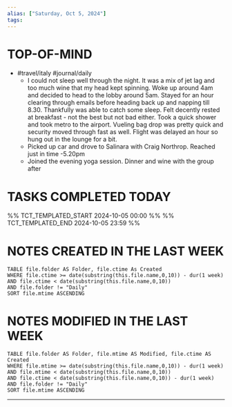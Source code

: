 ```yaml
---
alias: ["Saturday, Oct 5, 2024"]
tags: 
---
```

# TOP-OF-MIND
- #travel/italy #journal/daily 
	- I could not sleep well through the night. It was a mix of jet lag and too much wine that my head kept spinning. Woke up around 4am and decided to head to the lobby around 5am. Stayed for an hour clearing through emails before heading back up and napping till 8.30. Thankfully was able to catch some sleep. Felt decently rested at breakfast - not the best but not bad either. Took a quick shower and took metro to the airport. Vueling bag drop was pretty quick and security moved through fast as well. Flight was delayed an hour so hung out in the lounge for a bit.
	- Picked up car and drove to Salinara with Craig Northrop. Reached just in time -5.20pm
	- Joined the evening yoga session. Dinner and wine with the group after

# TASKS COMPLETED TODAY
%% TCT_TEMPLATED_START 2024-10-05 00:00 %%
%% TCT_TEMPLATED_END 2024-10-05 23:59 %%


# NOTES CREATED IN THE LAST WEEK
``` dataview
TABLE file.folder AS Folder, file.ctime As Created
WHERE file.ctime >= date(substring(this.file.name,0,10)) - dur(1 week) 
AND file.ctime < date(substring(this.file.name,0,10)) 
AND file.folder != "Daily"
SORT file.mtime ASCENDING
```

# NOTES MODIFIED IN THE LAST WEEK
``` dataview
TABLE file.folder AS Folder, file.mtime AS Modified, file.ctime AS Created
WHERE file.mtime >= date(substring(this.file.name,0,10)) - dur(1 week)
AND file.mtime < date(substring(this.file.name,0,10))
AND file.ctime < date(substring(this.file.name,0,10)) - dur(1 week)
AND file.folder != "Daily"
SORT file.mtime ASCENDING
```
---
